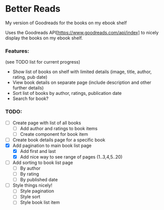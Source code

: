 # Better Reads
My version of Goodreads for the books on my ebook shelf

Uses the Goodreads API[https://www.goodreads.com/api/index] to nicely display
the books on my ebook shelf.

### Features:
(see TODO list for current progress)
- Show list of books on shelf with limited details (image, title, author, rating, pub date)
- View book details on separate page (include description and other further details)
- Sort list of books by author, ratings, publication date
- Search for book?

### TODO:

- [ ] Create page with list of all books
  - [ ] Add author and ratings to book items
  - [ ] Create component for book item
- [ ] Create book details page for a specific book
- [x] Add pagination to main book list page
  - [x] Add first and last
  - [x] Add nice way to see range of pages (1..3,4,5..20)
- [ ] Add sorting to book list page
  - [ ] By author
  - [ ] By rating
  - [ ] By published date
- [ ] Style things nicely!
  - [ ] Style pagination
  - [ ] Style sort
  - [ ] Style book list item
